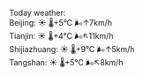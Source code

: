 Today weather:  
Beijing: ☀️   🌡️+5°C 🌬️↑7km/h  
Tianjin: ☀️   🌡️+4°C 🌬️↖11km/h  
Shijiazhuang: ☀️   🌡️+9°C 🌬️↑5km/h  
Tangshan: ☀️   🌡️+5°C 🌬️↖8km/h  

